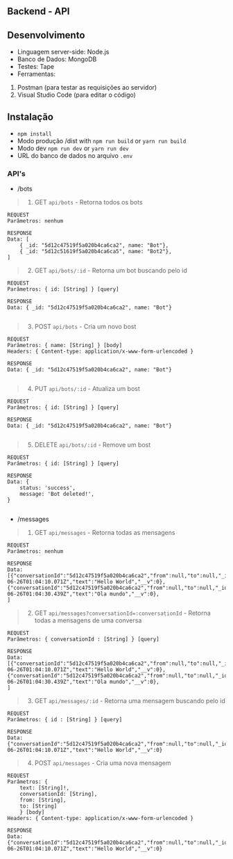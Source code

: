 Backend - API
---
## Desenvolvimento
- Linguagem server-side: Node.js
- Banco de Dados: MongoDB
- Testes: Tape
- Ferramentas: 
1. Postman (para testar as requisições ao servidor)
2. Visual Studio Code (para editar o código)

## Instalação
- `npm install`
- Modo produção /dist with `npm run build` or `yarn run build`
- Modo dev `npm run dev` or `yarn run dev`
- URL do banco de dados no arquivo `.env`

### API's
- /bots
>1. GET `api/bots` - Retorna todos os bots
```
REQUEST
Parâmetros: nenhum

RESPONSE
Data: [
    { _id: "5d12c47519f5a020b4ca6ca2", name: "Bot"}, 
    { _id: "5d12c51619f5a020b4ca6ca5", name: "Bot2"}, 
]
```
>2. GET `api/bots/:id` - Retorna um bot buscando pelo id
```
REQUEST
Parâmetros: { id: [String] } [query]

RESPONSE
Data: { _id: "5d12c47519f5a020b4ca6ca2", name: "Bot"}
    
```
>3. POST `api/bots` - Cria um novo bost
```
REQUEST
Parâmetros: { name: [String] } [body]
Headers: { Content-type: application/x-www-form-urlencoded }

RESPONSE
Data: { _id: "5d12c47519f5a020b4ca6ca2", name: "Bot"}
    
```
>4. PUT `api/bots/:id` - Atualiza um bost
```
REQUEST
Parâmetros: { id: [String] } [query]

RESPONSE
Data: { _id: "5d12c47519f5a020b4ca6ca2", name: "Bot"}
    
```

>5. DELETE `api/bots/:id` - Remove um bost
```
REQUEST
Parâmetros: { id: [String] } [query]

RESPONSE
Data: {
    status: 'success',
    message: 'Bot deleted!',
}
    
```


- /messages
>1. GET `api/messages` - Retorna todas as mensagens
```
REQUEST
Parâmetros: nenhum

RESPONSE
Data: [{"conversationId":"5d12c47519f5a020b4ca6ca2","from":null,"to":null,"_id":"5d12c48a19f5a020b4ca6ca3","timestamp":"2019-06-26T01:04:10.071Z","text":"Hello World","__v":0},{"conversationId":"5d12c47519f5a020b4ca6ca2","from":null,"to":null,"_id":"5d12c49e19f5a020b4ca6ca4","timestamp":"2019-06-26T01:04:30.439Z","text":"Ola mundo","__v":0},
]
```
>2. GET `api/messages?conversationId=:conversationId` - Retorna todas a mensagens de uma conversa
```
REQUEST
Parâmetros: { conversationId : [String] } [query]

RESPONSE
Data: [{"conversationId":"5d12c47519f5a020b4ca6ca2","from":null,"to":null,"_id":"5d12c48a19f5a020b4ca6ca3","timestamp":"2019-06-26T01:04:10.071Z","text":"Hello World","__v":0},{"conversationId":"5d12c47519f5a020b4ca6ca2","from":null,"to":null,"_id":"5d12c49e19f5a020b4ca6ca4","timestamp":"2019-06-26T01:04:30.439Z","text":"Ola mundo","__v":0},
]
```
>3. GET `api/messages/:id` - Retorna uma mensagem buscando pelo id
```
REQUEST
Parâmetros: { id : [String] } [query]

RESPONSE
Data: {"conversationId":"5d12c47519f5a020b4ca6ca2","from":null,"to":null,"_id":"5d12c48a19f5a020b4ca6ca3","timestamp":"2019-06-26T01:04:10.071Z","text":"Hello World","__v":0}
```
>4. POST `api/messages` - Cria uma nova mensagem
```
REQUEST
Parâmetros: { 
    text: [String]!, 
    conversationId: [String], 
    from: [String], 
    to: [String] 
    } [body]
Headers: { Content-type: application/x-www-form-urlencoded }

RESPONSE
Data: {"conversationId":"5d12c47519f5a020b4ca6ca2","from":null,"to":null,"_id":"5d12c48a19f5a020b4ca6ca3","timestamp":"2019-06-26T01:04:10.071Z","text":"Hello World","__v":0}
    
```